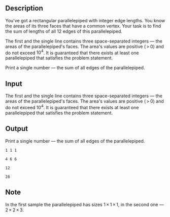 ## Description

<div><p>You've got a rectangular parallelepiped with integer edge lengths. You know the areas of its three faces that have a common vertex. Your task is to find the sum of lengths of all 12 edges of this parallelepiped.</p></div><div class="input-specification"><p>The first and the single line contains three space-separated integers — the areas of the parallelepiped's faces. The area's values are positive <span class="tex-span">( &gt; 0)</span> and do not exceed <span class="tex-span">10<sup class="upper-index">4</sup></span>. It is guaranteed that there exists at least one parallelepiped that satisfies the problem statement.</p></div><div class="output-specification"><p>Print a single number — the sum of all edges of the parallelepiped.</p></div>

## Input

<p>The first and the single line contains three space-separated integers — the areas of the parallelepiped's faces. The area's values are positive <span class="tex-span">( &gt; 0)</span> and do not exceed <span class="tex-span">10<sup class="upper-index">4</sup></span>. It is guaranteed that there exists at least one parallelepiped that satisfies the problem statement.</p>

## Output

<p>Print a single number — the sum of all edges of the parallelepiped.</p>





```input1
1 1 1

```




```input2
4 6 6

```




```output1
12

```




```output2
28

```



## Note

<p>In the first sample the parallelepiped has sizes <span class="tex-span">1 × 1 × 1</span>, in the second one&nbsp;— <span class="tex-span">2 × 2 × 3</span>.</p>
